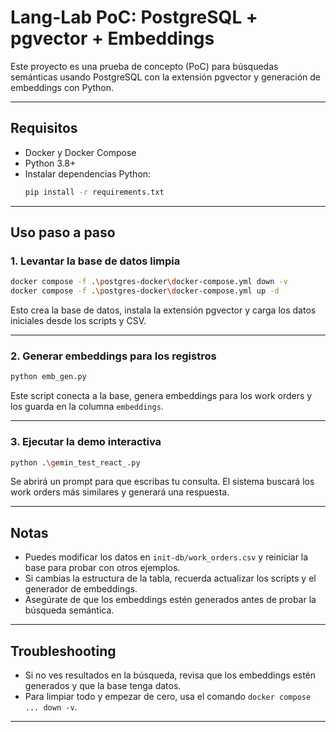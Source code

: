 # Lang-Lab PoC: PostgreSQL + pgvector + Embeddings

Este proyecto es una prueba de concepto (PoC) para búsquedas semánticas usando PostgreSQL con la extensión pgvector y generación de embeddings con Python.

---

## Requisitos

- Docker y Docker Compose
- Python 3.8+
- Instalar dependencias Python:
  ```sh
  pip install -r requirements.txt
  ```

---

## Uso paso a paso

### 1. Levantar la base de datos limpia

```sh
docker compose -f .\postgres-docker\docker-compose.yml down -v
docker compose -f .\postgres-docker\docker-compose.yml up -d
```

Esto crea la base de datos, instala la extensión pgvector y carga los datos iniciales desde los scripts y CSV.

---

### 2. Generar embeddings para los registros

```sh
python emb_gen.py
```

Este script conecta a la base, genera embeddings para los work orders y los guarda en la columna `embeddings`.

---

### 3. Ejecutar la demo interactiva

```sh
python .\gemin_test_react_.py
```

Se abrirá un prompt para que escribas tu consulta. El sistema buscará los work orders más similares y generará una respuesta.

---

## Notas

- Puedes modificar los datos en `init-db/work_orders.csv` y reiniciar la base para probar con otros ejemplos.
- Si cambias la estructura de la tabla, recuerda actualizar los scripts y el generador de embeddings.
- Asegúrate de que los embeddings estén generados antes de probar la búsqueda semántica.

---

## Troubleshooting

- Si no ves resultados en la búsqueda, revisa que los embeddings estén generados y que la base tenga datos.
- Para limpiar todo y empezar de cero, usa el comando `docker compose ... down -v`.

---


